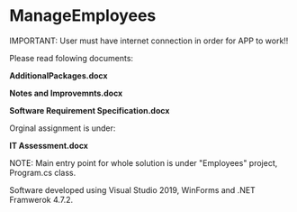 # ManageEmployees

IMPORTANT: User must have internet connection in order for APP to work!!

Please read folowing documents:

**AdditionalPackages.docx**

**Notes and Improvemnts.docx**

**Software Requirement Specification.docx**

Orginal assignment is under:

**IT Assessment.docx**

NOTE: Main entry point for whole solution is under "Employees" project, Program.cs class.


Software developed using Visual Studio 2019, WinForms and .NET Framwerok 4.7.2.
